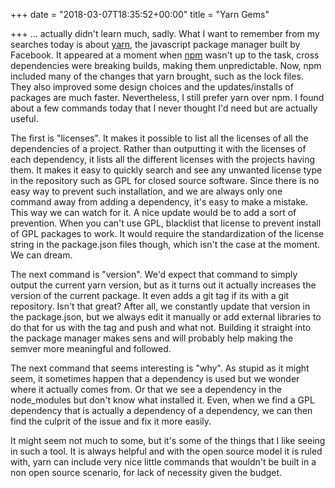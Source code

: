 +++
date = "2018-03-07T18:35:52+00:00"
title = "Yarn Gems"

+++
... actually didn't learn much, sadly. What I want to remember from my searches today is about [yarn](https://yarnpkg.com/en/), the javascript package manager built by Facebook. It appeared at a moment when [npm](https://www.npmjs.com/) wasn't up to the task, cross dependencies were breaking builds, making them unpredictable. Now, npm included many of the changes that yarn brought, such as the lock files. They also improved some design choices and the updates/installs of packages are much faster. Nevertheless, I still prefer yarn over npm. I found about a few commands today that I never thought I'd need but are actually useful.

The first is "licenses". It makes it possible to list all the licenses of all the dependencies of a project. Rather than outputting it with the licenses of each dependency, it lists all the different licenses with the projects having them. It makes it easy to quickly search and see any unwanted license type in the repository such as GPL for closed source software. Since there is no easy way to prevent such installation, and we are always only one command away from adding a dependency, it's easy to make a mistake. This way we can watch for it. A nice update would be to add a sort of prevention. When you can't use GPL, blacklist that license to prevent install of GPL packages to work. It would require the standardization of the license string in the package.json files though, which isn't the case at the moment. We can dream.

The next command is "version". We'd expect that command to simply output the current yarn version, but as it turns out it actually increases the version of the current package. It even adds a git tag if its with a git repository. Isn't that great? After all, we constantly update that version in the package.json, but we always edit it manually or add external libraries to do that for us with the tag and push and what not. Building it straight into the package manager makes sens and will probably help making the semver more meaningful and followed.

The next command that seems interesting is "why". As stupid as it might seem, it sometimes happen that a dependency is used but we wonder where it actually comes from. Or that we see a dependency in the node_modules but don't know what installed it. Even, when we find a GPL dependency that is actually a dependency of a dependency, we can then find the culprit of the issue and fix it more easily.

It might seem not much to some, but it's some of the things that I like seeing in such a tool. It is always helpful and with the open source model it is ruled with, yarn can include very nice little commands that wouldn't be built in a non open source scenario, for lack of necessity given the budget.